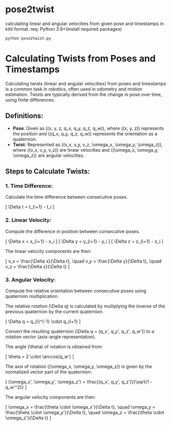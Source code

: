 # pose2twist
calculating linear and angular velocities from given pose and timestamps in kitti format.
req: Python 3.8+(install required packages)

`python pose2twist.py`


# Calculating Twists from Poses and Timestamps

Calculating twists (linear and angular velocities) from poses and timestamps is a common task in robotics, often used in odometry and motion estimation. Twists are typically derived from the change in pose over time, using finite differences.

## Definitions:
- **Pose**: Given as \((x, y, z, q_x, q_y, q_z, q_w)\), where \((x, y, z)\) represents the position and \((q_x, q_y, q_z, q_w)\) represents the orientation as a quaternion.
- **Twist**: Represented as \((v_x, v_y, v_z, \omega_x, \omega_y, \omega_z)\), where \((v_x, v_y, v_z)\) are linear velocities and \((\omega_x, \omega_y, \omega_z)\) are angular velocities.

## Steps to Calculate Twists:

### 1. Time Difference:
Calculate the time difference between consecutive poses.

\[
\Delta t = t_{i+1} - t_i
\]

### 2. Linear Velocity:
Compute the difference in position between consecutive poses.

\[
\Delta x = x_{i+1} - x_i
\]
\[
\Delta y = y_{i+1} - y_i
\]
\[
\Delta z = z_{i+1} - z_i
\]

The linear velocity components are then:

\[
v_x = \frac{\Delta x}{\Delta t}, \quad v_y = \frac{\Delta y}{\Delta t}, \quad v_z = \frac{\Delta z}{\Delta t}
\]

### 3. Angular Velocity:
Compute the relative orientation between consecutive poses using quaternion multiplication.

The relative rotation \(\Delta q\) is calculated by multiplying the inverse of the previous quaternion by the current quaternion.

\[
\Delta q = q_{i}^{-1} \cdot q_{i+1}
\]

Convert the resulting quaternion \(\Delta q = (q_x', q_y', q_z', q_w')\) to a rotation vector (axis-angle representation).

The angle \(\theta\) of rotation is obtained from:

\[
\theta = 2 \cdot \arccos(q_w')
\]

The axis of rotation \((\omega_x, \omega_y, \omega_z)\) is given by the normalized vector part of the quaternion:

\[
(\omega_x', \omega_y', \omega_z') = \frac{(q_x', q_y', q_z')}{\sqrt{1 - q_w'^2}}
\]

The angular velocity components are then:

\[
\omega_x = \frac{\theta \cdot \omega_x'}{\Delta t}, \quad \omega_y = \frac{\theta \cdot \omega_y'}{\Delta t}, \quad \omega_z = \frac{\theta \cdot \omega_z'}{\Delta t}
\]
